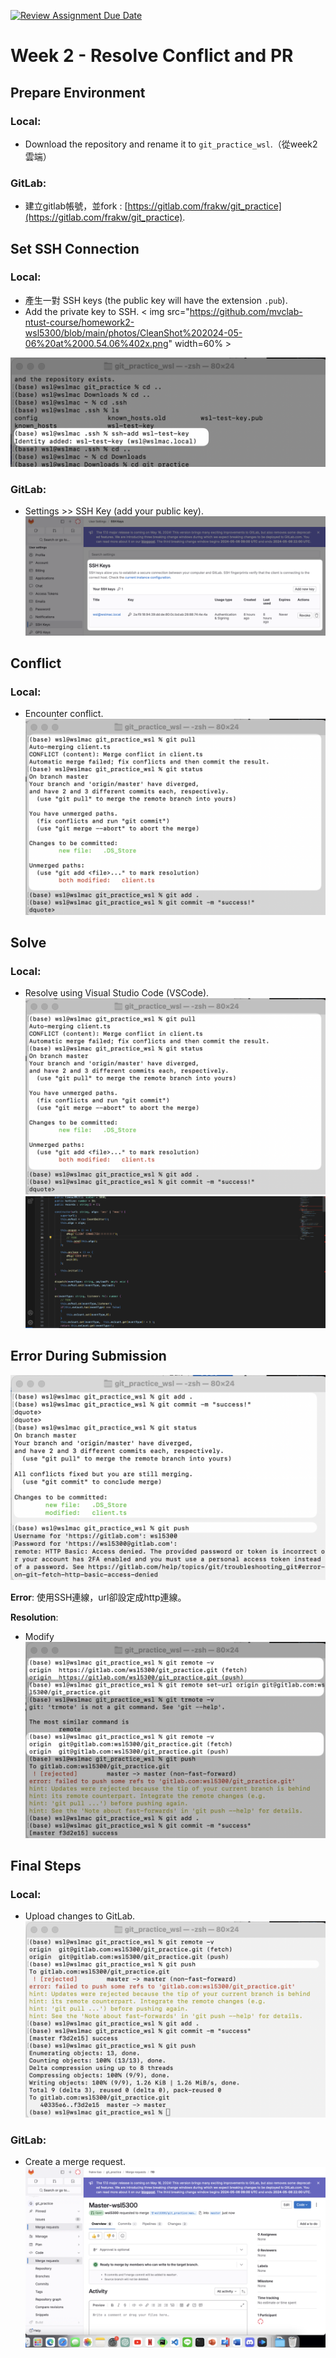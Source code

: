 [![Review Assignment Due Date](https://classroom.github.com/assets/deadline-readme-button-24ddc0f5d75046c5622901739e7c5dd533143b0c8e959d652212380cedb1ea36.svg)](https://classroom.github.com/a/qPD8ugtn)
# Week 2 - Resolve Conflict and PR

## Prepare Environment

### Local:
<!-- 这是一个隐藏的注释，不会在 Markdown 渲染的结果中显示 -->
- Download the repository and rename it to `git_practice_wsl`.（從week2 雲端）

### GitLab:
<!-- 这里也是一个注释 -->
- 建立gitlab帳號，並fork :
  [https://gitlab.com/frakw/git_practice](https://gitlab.com/frakw/git_practice).

## Set SSH Connection

### Local:
<!-- 生成 SSH 键的注释 -->
- 產生一對 SSH keys (the public key will have the extension `.pub`).
- Add the private key to SSH.
< img src="https://github.com/mvclab-ntust-course/homework2-wsl5300/blob/main/photos/CleanShot%202024-05-06%20at%2000.54.06%402x.png" width=60% >

![image](https://github.com/mvclab-ntust-course/homework2-wsl5300/blob/main/photos/CleanShot%202024-05-06%20at%2001.04.50%402x.png)

### GitLab:
- Settings >> SSH Key (add your public key).
![image](https://github.com/mvclab-ntust-course/homework2-wsl5300/blob/main/photos/CleanShot%202024-05-06%20at%2001.01.11%402x.png)

## Conflict

### Local:
- Encounter conflict.
![image](https://github.com/mvclab-ntust-course/homework2-wsl5300/blob/main/photos/CleanShot%202024-05-06%20at%2001.23.10%402x.png)

## Solve

### Local:
<!-- 使用 VSCode 解决冲突的详细说明 -->
- Resolve using Visual Studio Code (VSCode).
![image](https://github.com/mvclab-ntust-course/homework2-wsl5300/blob/main/photos/CleanShot%202024-05-06%20at%2001.23.10%402x.png)
![image](https://github.com/mvclab-ntust-course/homework2-wsl5300/blob/main/photos/CleanShot%202024-05-05%20at%2017.41.06%402x.png)

## Error During Submission
![image](https://github.com/mvclab-ntust-course/homework2-wsl5300/blob/main/photos/CleanShot%202024-05-06%20at%2001.31.20%402x.png)
<!-- 解释错误原因和修改方法 -->
**Error**: 使用SSH連線，url卻設定成http連線。

**Resolution**:
- Modify
![image](https://github.com/mvclab-ntust-course/homework2-wsl5300/blob/main/photos/CleanShot%202024-05-06%20at%2001.35.35%402x.png)

## Final Steps

### Local:
- Upload changes to GitLab.
![image](https://github.com/mvclab-ntust-course/homework2-wsl5300/blob/main/photos/CleanShot%202024-05-06%20at%2001.39.39%402x.png)

### GitLab:
- Create a merge request.
![image](https://github.com/mvclab-ntust-course/homework2-wsl5300/blob/main/photos/CleanShot%202024-05-05%20at%2018.00.49%402x.png)


